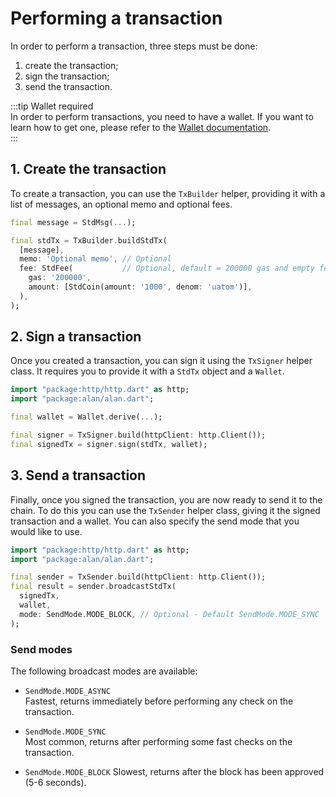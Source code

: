 # Performing a transaction
In order to perform a transaction, three steps must be done: 

1. create the transaction; 
2. sign the transaction; 
3. send the transaction. 

:::tip Wallet required  
In order to perform transactions, you need to have a wallet. If you want to learn how to get one, please refer to the [Wallet documentation](../wallet/overview.md).  
:::

## 1. Create the transaction
To create a transaction, you can use the `TxBuilder` helper, providing it with a list of messages, an optional memo and optional fees. 

```dart
final message = StdMsg(...);

final stdTx = TxBuilder.buildStdTx(
  [message], 
  memo: 'Optional memo', // Optional
  fee: StdFee(           // Optional, default = 200000 gas and empty fee
    gas: '200000', 
    amount: [StdCoin(amount: '1000', denom: 'uatom')],
  ),  
);
```

## 2. Sign a transaction
Once you created a transaction, you can sign it using the `TxSigner` helper class. It requires you to provide it with a `StdTx` object and a `Wallet`.

```dart
import "package:http/http.dart" as http;
import "package:alan/alan.dart";

final wallet = Wallet.derive(...);

final signer = TxSigner.build(httpClient: http.Client());
final signedTx = signer.sign(stdTx, wallet);
```

## 3. Send a transaction
Finally, once you signed the transaction, you are now ready to send it to the chain. To do this you can use the `TxSender` helper class, giving it the signed transaction and a wallet. You can also specify the send mode that you would like to use. 

```dart
import "package:http/http.dart" as http;
import "package:alan/alan.dart";

final sender = TxSender.build(httpClient: http.Client());
final result = sender.broadcastStdTx(
  signedTx, 
  wallet, 
  mode: SendMode.MODE_BLOCK, // Optional - Default SendMode.MODE_SYNC
);
```

### Send modes
The following broadcast modes are available: 

- `SendMode.MODE_ASYNC`  
   Fastest, returns immediately before performing any check on the transaction. 
   
- `SendMode.MODE_SYNC`  
   Most common, returns after performing some fast checks on the transaction.
   
- `SendMode.MODE_BLOCK`
   Slowest, returns after the block has been approved (5-6 seconds).
